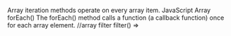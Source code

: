 Array iteration methods operate on every array item.
JavaScript Array forEach()
The forEach() method calls a function (a callback function) once for each array element.
//array filter filter() =>